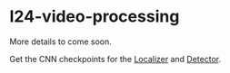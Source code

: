 # I24-video-processing
More details to come soon.


Get the CNN checkpoints for the [Localizer](https://github.com/DerekGloudemans/I24-video-processing/releases/download/v1.0/i24_retinanet_localizer_state_dict_epoch187.pt)
 and [Detector](https://github.com/DerekGloudemans/I24-video-processing/releases/download/v1.0/i24_retinanet_detector_state_dict_4k_epoch69.pt).
